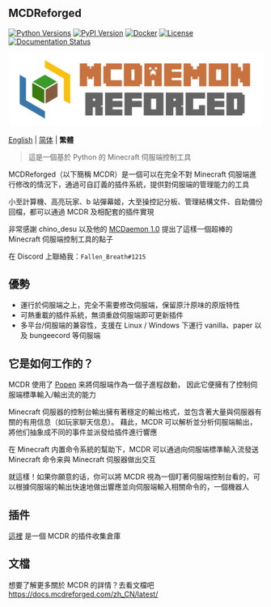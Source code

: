 MCDReforged
--------

[![Python Versions](https://img.shields.io/pypi/pyversions/mcdreforged.svg)](https://pypi.org/project/mcdreforged)
[![PyPI Version](https://img.shields.io/pypi/v/mcdreforged.svg)](https://pypi.org/project/mcdreforged)
[![Docker](https://img.shields.io/docker/v/mcdreforged/mcdreforged/latest?label=docker)](https://hub.docker.com/r/mcdreforged/mcdreforged)
[![License](https://img.shields.io/github/license/MCDReforged/MCDReforged.svg)](https://github.com/MCDReforged/MCDReforged/blob/master/LICENSE)
[![Documentation Status](https://readthedocs.org/projects/mcdreforged/badge/)](https://docs.mcdreforged.com/)

![MCDR-banner](https://raw.githubusercontent.com/MCDReforged/MCDReforged/master/logo/images/logo_long.png)

[English](https://github.com/MCDReforged/MCDReforged/blob/master/README.md) | [简体](https://github.com/MCDReforged/MCDReforged/blob/master/README_cn.md) | **繁體**

> 這是一個基於 Python 的 Minecraft 伺服端控制工具

MCDReforged（以下簡稱 MCDR）是一個可以在完全不對 Minecraft 伺服端進行修改的情況下，通過可自訂義的插件系統，提供對伺服端的管理能力的工具

小至計算機、高亮玩家、b 站彈幕姬，大至操控記分板、管理結構文件、自助備份回檔，都可以通過 MCDR 及相配套的插件實現

非常感謝 chino_desu 以及他的 [MCDaemon 1.0](https://github.com/kafuuchino-desu/MCDaemon) 提出了這樣一個超棒的 Minecraft 伺服端控制工具的點子

在 Discord 上聯絡我：`Fallen_Breath#1215`

## 優勢

- 運行於伺服端之上，完全不需要修改伺服端，保留原汁原味的原版特性
- 可熱重載的插件系統，無須重啟伺服端即可更新插件
- 多平台/伺服端的兼容性，支援在 Linux / Windows 下運行 vanilla、paper 以及 bungeecord 等伺服端

## 它是如何工作的？

MCDR 使用了 [Popen](https://docs.python.org/zh-cn/3/library/subprocess.html#subprocess.Popen) 来將伺服端作為一個子進程啟動，
因此它便擁有了控制伺服端標準輸入/輸出流的能力

Minecraft 伺服器的控制台輸出擁有著穩定的輸出格式，並包含著大量與伺服器有關的有用信息（如玩家聊天信息）。
藉此，MCDR 可以解析並分析伺服端輸出，將他们抽象成不同的事件並派發给插件進行響應

在 Minecraft 内置命令系統的幫助下，MCDR 可以通過向伺服端標準輸入流發送 Minecraft 命令来與 Minecraft 伺服器做出交互

就這樣！如果你願意的话，你可以將 MCDR 視為一個盯著伺服端控制台看的，可以根據伺服端的輸出快速地做出響應並向伺服端輸入相關命令的，一個機器人

## 插件

[這裡](https://github.com/MCDReforged/PluginCatalogue) 是一個 MCDR 的插件收集倉庫

## 文檔

想要了解更多關於 MCDR 的詳情？去看文檔吧 https://docs.mcdreforged.com/zh_CN/latest/
